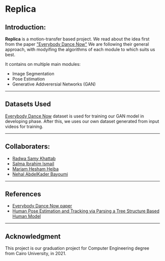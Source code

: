 # Replica


## Introduction:
**Replica** is a motion-transfer based project.
We read about the idea first from the paper ["Everybody Dance Now"](https://carolineec.github.io/everybody_dance_now/)
We are following their general approach, with modyifing the algorithms of each module to which suits us best.


It contains on multiple main modules:
* Image Segmentation
* Pose Estimation
* Generative Addverersial Networks (GAN)

---

## Datasets Used
[Everybody Dance Now](https://carolineec.github.io/everybody_dance_now/#data) dataset is used for training our GAN model in developing phase.
After this, we uses our own dataset generated from input videos for training.

---

## Collaboraters:
* [Radwa Samy Khattab](https://www.linkedin.com/in/radwask/)
* [Salma Ibrahim Ismail](https://github.com/SalmaIbraheem)
* [Mariam Hesham Heiba](https://github.com/mariamheiba)
* [Nehal AbdelKader Bayoumi](https://github.com/nehalabdelkader)

---

## References
* [Everybody Dance Now paper](https://arxiv.org/pdf/1808.07371.pdf)
* [Human Pose Estimation and Tracking via Parsing a Tree Structure Based Human Model](https://ieeexplore.ieee.org/document/6601720)

---

## Acknowledgment
This project is our graduation project for Computer Engineering degree from Cairo University, in 2021.
